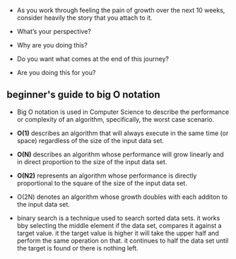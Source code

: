 - As you work through feeling the pain of growth over the next 10 weeks, consider heavily the story that you attach to it.

- What’s your perspective?
- Why are you doing this?
- Do you want what comes at the end of this journey?
- Are you doing this for you?

## beginner's guide to big O notation

- Big O notation is used in Computer Science to describe the performance or complexity of an algorithm, specifically, the worst case scenario. 

- **O(1)** describes an algorithm that will always execute in the same time (or space) regardless of the size of the input data set.

- **O(N)** describes an algorithm whose performance will grow linearly and in direct proportion to the size of the input data set.

- **O(N2)** represents an algorithm whose performance is directly proportional to the square of the size of the input data set.

- O(2N) denotes an algorithm whose growth doubles with each additon to the input data set. 

- binary search is a technique used to search sorted data sets. it works bby selecting the middle element if the data set, compares it against a target value. it the target value is higher it will take the upper half and perform the same operation on that. it continues to half the data set until the target is found or there is nothing left.